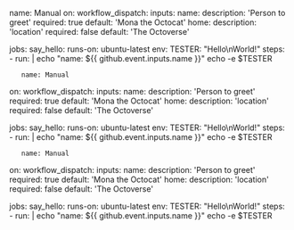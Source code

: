 
name: Manual
on:
   workflow_dispatch:
    inputs:
      name:
        description: 'Person to greet'
        required: true
        default: 'Mona the Octocat'
      home:
        description: 'location'
        required: false
        default: 'The Octoverse'

jobs:
  say_hello:
    runs-on: ubuntu-latest
    env:
      TESTER: "Hello\nWorld!"
    steps:
    - run: |
       echo "name: ${{ github.event.inputs.name }}" 
       echo -e $TESTER
       
       
       name: Manual
on:
   workflow_dispatch:
    inputs:
      name:
        description: 'Person to greet'
        required: true
        default: 'Mona the Octocat'
      home:
        description: 'location'
        required: false
        default: 'The Octoverse'

jobs:
  say_hello:
    runs-on: ubuntu-latest
    env:
      TESTER: "Hello\nWorld!"
    steps:
    - run: |
       echo "name: ${{ github.event.inputs.name }}" 
       echo -e $TESTER
       
       
       
       name: Manual
on:
   workflow_dispatch:
    inputs:
      name:
        description: 'Person to greet'
        required: true
        default: 'Mona the Octocat'
      home:
        description: 'location'
        required: false
        default: 'The Octoverse'

jobs:
  say_hello:
    runs-on: ubuntu-latest
    env:
      TESTER: "Hello\nWorld!"
    steps:
    - run: |
       echo "name: ${{ github.event.inputs.name }}" 
       echo -e $TESTER

